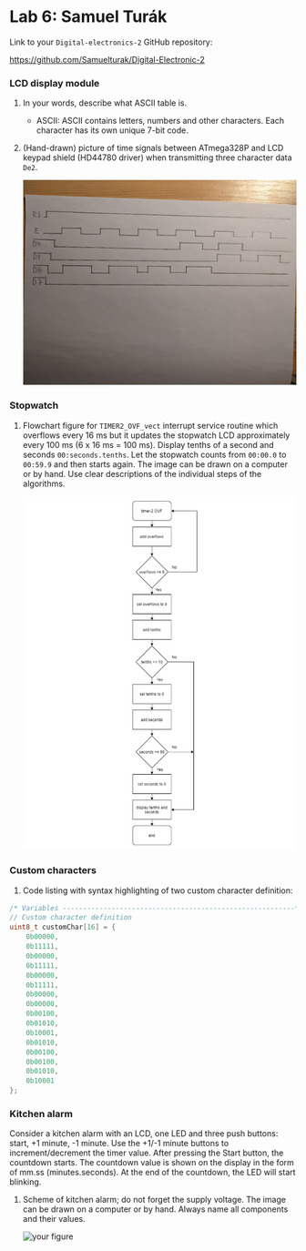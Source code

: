 # Lab 6: Samuel Turák

Link to your `Digital-electronics-2` GitHub repository:

https://github.com/Samuelturak/Digital-Electronic-2



### LCD display module

1. In your words, describe what ASCII table is.
   * ASCII: ASCII contains letters, numbers and other characters. Each character has its own unique 7-bit code.

2. (Hand-drawn) picture of time signals between ATmega328P and LCD keypad shield (HD44780 driver) when transmitting three character data `De2`.

   ![your figure](Images/LCD.jpg)


### Stopwatch

1. Flowchart figure for `TIMER2_OVF_vect` interrupt service routine which overflows every 16&nbsp;ms but it updates the stopwatch LCD approximately every 100&nbsp;ms (6 x 16&nbsp;ms = 100&nbsp;ms). Display tenths of a second and seconds `00:seconds.tenths`. Let the stopwatch counts from `00:00.0` to `00:59.9` and then starts again. The image can be drawn on a computer or by hand. Use clear descriptions of the individual steps of the algorithms.

   ![your figure](Images/FLOWCHART.png)


### Custom characters

1. Code listing with syntax highlighting of two custom character definition:

```c
/* Variables ---------------------------------------------------------*/
// Custom character definition
uint8_t customChar[16] = {
	0b00000,
	0b11111,
	0b00000,
	0b11111,
	0b00000,
	0b11111,
	0b00000,
	0b00000,
	0b00100,
	0b01010,
	0b10001,
	0b01010,
	0b00100,
	0b00100,
	0b01010,
	0b10001
};
```


### Kitchen alarm

Consider a kitchen alarm with an LCD, one LED and three push buttons: start, +1 minute, -1 minute. Use the +1/-1 minute buttons to increment/decrement the timer value. After pressing the Start button, the countdown starts. The countdown value is shown on the display in the form of mm.ss (minutes.seconds). At the end of the countdown, the LED will start blinking.

1. Scheme of kitchen alarm; do not forget the supply voltage. The image can be drawn on a computer or by hand. Always name all components and their values.

   ![your figure]()